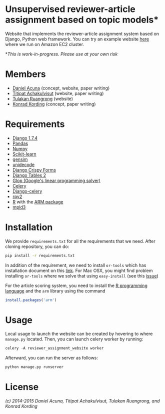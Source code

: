 # Unsupervised reviewer-article assignment based on topic models*

Website that implements the reviewer-article assignment system based on Django, Python web framework.
You can try an example website [here](http://www.scienceofscience.org/reviewer_assignment) where we run on Amazon EC2 cluster.

**This is work-in-progress. Please use at your own risk*

# Members
  - [Daniel Acuna](https://github.com/daniel-acuna) (concept, website, paper writing)
  - [Titipat Achakulvisut](https://github.com/titipata) (website, paper writing)
  - [Tulakan Ruangrong](https://github.com/tupleblog) (website)
  - [Konrad Kording](http://klab.smpp.northwestern.edu/wiki/index.php5/Welcome) (concept, paper writing)

# Requirements
  - [Django 1.7.4](https://www.djangoproject.com/)
  - [Pandas](http://pandas.pydata.org/)
  - [Numpy](http://www.numpy.org/)
  - [Scikit-learn](http://scikit-learn.org/stable/)
  - [gensim](https://radimrehurek.com/gensim/)
  - [unidecode](https://pypi.python.org/pypi/Unidecode)
  - [Django Crispy Forms](http://django-crispy-forms.readthedocs.org/en/latest/)
  - [Django Tables 2](https://django-tables2.readthedocs.org/en/latest/)
  - [Glop (Google's linear programming solver)](https://developers.google.com/optimization/lp/glop)
  - [Celery](http://www.celeryproject.org/)
  - [Django-celery](https://pypi.python.org/pypi/django-celery)
  - [rpy2](http://rpy.sourceforge.net/)
  - [R](http://www.r-project.org/) with the [ARM package](http://cran.r-project.org/web/packages/arm/index.html)
  - [mpld3](https://mpld3.github.io/index.html)


# Installation

We provide `requirements.txt` for all the requirements that we need. After cloning repository, you can do:

```bash
pip install -r requirements.txt
```

In addition of the requirement, we need to install `or-tools` which has installation document on this [link](https://code.google.com/p/or-tools/wiki/AGettingStarted). For Mac OSX, you might find problem installing `or-tools` where we solve that using `easy-install` (see this [issue](https://github.com/daniel-acuna/reviewer_assignment/issues/20))

For the article scoring system, you need to install the [R programming language](http://www.r-project.org/) and the `arm` library using the command

```R
install.packages('arm')
```

# Usage

Local usage to launch the website can be created by hovering to where `manage.py` located. Then, you can launch celery worker by running:

```python
celery -A reviewer_assignment_website worker
```

Afterward, you can run the server as follows:

```python
python manage.py runserver
```

# License

*(c) 2014-2015 Daniel Acuna, Titipat Achakulvisut, Tulakan Ruangrong, and Konrad Kording*
